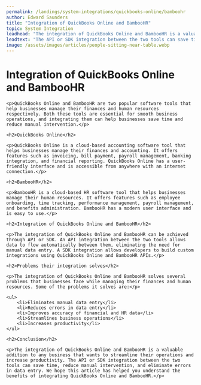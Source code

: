 ```yaml
---
permalink: /landings/system-integrations/quickbooks-online/bamboohr
author: Edward Saunders
title: "Integration of QuickBooks Online and BambooHR"
topic: System Integration
leadhead: "The integration of QuickBooks Online and BambooHR is a valuable addition to any business that wants to streamline their operations and increase productivity"
leadtext: "The API or SDK integration between the two tools can save time, reduce manual intervention, and eliminate errors in data entry. We hope this article has helped you understand the benefits of integrating QuickBooks Online and BambooHR."
image: /assets/images/articles/people-sitting-near-table.webp
---
```

<div class="arttext">
	<h1>Integration of QuickBooks Online and BambooHR</h1>

	<p>QuickBooks Online and BambooHR are two popular software tools that help businesses manage their finances and human resources respectively. Both these tools are essential for smooth business operations, and integrating them can help businesses save time and reduce manual intervention.</p>

	<h2>QuickBooks Online</h2>

	<p>QuickBooks Online is a cloud-based accounting software tool that helps businesses manage their finances and accounting. It offers features such as invoicing, bill payment, payroll management, banking integration, and financial reporting. QuickBooks Online has a user-friendly interface and is accessible from anywhere with an internet connection.</p>

	<h2>BambooHR</h2>

	<p>BambooHR is a cloud-based HR software tool that helps businesses manage their human resources. It offers features such as employee onboarding, time tracking, performance management, payroll management, and benefits administration. BambooHR has a modern user interface and is easy to use.</p>

	<h2>Integration of QuickBooks Online and BambooHR</h2>

	<p>The integration of QuickBooks Online and BambooHR can be achieved through API or SDK. An API integration between the two tools allows data to flow automatically between them, eliminating the need for manual data entry. A SDK integration allows developers to build custom integrations using QuickBooks Online and BambooHR APIs.</p>

	<h2>Problems their integration solves</h2>

	<p>The integration of QuickBooks Online and BambooHR solves several problems that businesses face while managing their finances and human resources. Some of the problems it solves are:</p>

	<ul>
		<li>Eliminates manual data entry</li>
		<li>Reduces errors in data entry</li>
		<li>Improves accuracy of financial and HR data</li>
		<li>Streamlines business operations</li>
		<li>Increases productivity</li>
	</ul>

	<h2>Conclusion</h2>

	<p>The integration of QuickBooks Online and BambooHR is a valuable addition to any business that wants to streamline their operations and increase productivity. The API or SDK integration between the two tools can save time, reduce manual intervention, and eliminate errors in data entry. We hope this article has helped you understand the benefits of integrating QuickBooks Online and BambooHR.</p>

</div>